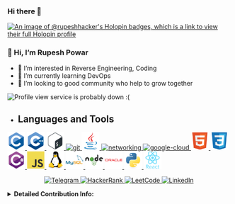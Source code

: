 ### Hi there 👋
[![An image of @rupeshhacker's Holopin badges, which is a link to view their full Holopin profile](https://holopin.me/rupeshhacker)](https://holopin.io/@rupeshhacker)
### 👋 Hi, I’m Rupesh Powar
- 👀 I’m interested in Reverse Engineering, Coding
- 🌱 I’m currently learning DevOps
- 💞️ I’m looking to good community who help to grow together
 <p align="left"> 
  <img src="https://komarev.com/ghpvc/?username=RupeshHacker&label=Profile%20views&color=blueviolet&style=flat" alt="Profile view service is probably down :(" /> 
</p>

- ## Languages and Tools
<p align="left">
    <a href="https://www.cprogramming.com/" target="_blank" rel="noreferrer"> <img src="https://raw.githubusercontent.com/devicons/devicon/master/icons/c/c-original.svg" alt="c" width="40" height="40"/> </a>
    <a href="https://www.w3schools.com/cpp/" target="_blank" rel="noreferrer"> <img src="https://raw.githubusercontent.com/devicons/devicon/master/icons/cplusplus/cplusplus-original.svg" alt="cplusplus" width="40" height="40"/> </a>
    <a href="https://www.shellscript.sh/" target="_blank" rel="noreferrer"> <img src="https://raw.githubusercontent.com/devicons/devicon/master/icons/bash/bash-original.svg" alt="bash" width="40" height="40"/> </a>
    <a href="https://git-scm.com/" target="_blank" rel="noreferrer"> <img src="https://www.vectorlogo.zone/logos/git-scm/git-scm-icon.svg" alt="git" width="40" height="40"/> </a>
    <a href="https://www.java.com" target="_blank" rel="noreferrer"> <img src="https://raw.githubusercontent.com/devicons/devicon/master/icons/java/java-original.svg" alt="java" width="40" height="40"/> </a>
    <a href="https://en.wikipedia.org/wiki/Networking" target="_blank" rel="noreferrer"> <img src="https://www.vectorlogo.zone/logos/cisco/cisco-icon.svg" alt="networking" width="40" height="40"/> </a>
    <a href="https://cloud.google.com/" target="_blank" rel="noreferrer"> <img src="https://www.vectorlogo.zone/logos/google_cloud/google_cloud-icon.svg" alt="google-cloud" width="40" height="40"/> </a>
      <a href="https://developer.mozilla.org/en-US/docs/Web/HTML" target="_blank" rel="noreferrer">
    <img src="https://raw.githubusercontent.com/devicons/devicon/master/icons/html5/html5-original.svg" alt="HTML" style="width: 40px; height: 40px;">
  </a>
  <a href="https://developer.mozilla.org/en-US/docs/Web/CSS" target="_blank" rel="noreferrer">
    <img src="https://raw.githubusercontent.com/devicons/devicon/master/icons/css3/css3-original.svg" alt="CSS" style="width: 40px; height: 40px;">
  </a>
  <a href="https://docs.microsoft.com/en-us/dotnet/csharp/" target="_blank" rel="noreferrer">
    <img src="https://raw.githubusercontent.com/devicons/devicon/master/icons/csharp/csharp-original.svg" alt="C#" style="width: 40px; height: 40px;">
  </a>
    <a href="https://developer.mozilla.org/en-US/docs/Web/JavaScript" target="_blank" rel="noreferrer"> <img src="https://raw.githubusercontent.com/devicons/devicon/master/icons/javascript/javascript-original.svg" alt="javascript" width="40" height="40"/> </a>
    <a href="https://www.linux.org/" target="_blank" rel="noreferrer"> <img src="https://raw.githubusercontent.com/devicons/devicon/master/icons/linux/linux-original.svg" alt="linux" width="40" height="40"/> </a>
    <a href="https://www.mysql.com/" target="_blank" rel="noreferrer"> <img src="https://raw.githubusercontent.com/devicons/devicon/master/icons/mysql/mysql-original-wordmark.svg" alt="mysql" width="40" height="40"/> </a>
    <a href="https://nodejs.org" target="_blank" rel="noreferrer"> <img src="https://raw.githubusercontent.com/devicons/devicon/master/icons/nodejs/nodejs-original-wordmark.svg" alt="nodejs" width="40" height="40"/> </a> 
    <a href="https://www.oracle.com/" target="_blank" rel="noreferrer"> <img src="https://raw.githubusercontent.com/devicons/devicon/master/icons/oracle/oracle-original.svg" alt="oracle" width="40" height="40"/> </a>
 <a href="https://www.python.org" target="_blank" rel="noreferrer"> <img src="https://raw.githubusercontent.com/devicons/devicon/master/icons/python/python-original.svg" alt="python" width="40" height="40"/> </a>
    <a href="https://reactjs.org/" target="_blank" rel="noreferrer"> <img src="https://raw.githubusercontent.com/devicons/devicon/master/icons/react/react-original-wordmark.svg" alt="react" width="40" height="40"/> </a> </p>



<p align="center">
    <a href="https://t.me/rupeshpowar">
        <img title="Telegram" src="https://img.shields.io/badge/Telegram-black?style=for-the-badge&logo=Telegram">
    </a>
    <a href="https://www.hackerrank.com/rupeshpowar1234">
        <img title="HackerRank" src="https://img.shields.io/badge/HackerRank-black?style=for-the-badge&logo=HackerRank">
    </a>
    <a href="https://leetcode.com/RupeshHacker/">
        <img title="LeetCode" src="https://img.shields.io/badge/LeetCode-orange?style=for-the-badge&logo=LeetCode">
    </a>
    <a href="https://www.linkedin.com/in/rupeshpowar">
        <img title="LinkedIn" src="https://img.shields.io/badge/LinkedIn-blue?style=for-the-badge&logo=LinkedIn">
    </a>
</p>


<details>
  <summary><b>Detailed Contribution Info:</b></summary>
  <p align="center">
    <img alt="Rupesh's GitHub stats" src="https://github-readme-stats.vercel.app/api?username=RupeshHacker&show_icons=true&theme=transparent">
  </p>
</details>

